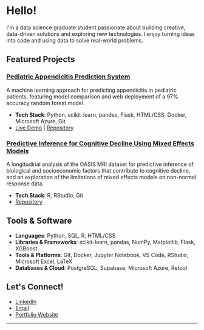 # Hello!

I'm a data science graduate student passionate about building creative, data-driven solutions and exploring new technologies. I enjoy turning ideas into code and using data to solve real-world problems.

## Featured Projects

### [Pediatric Appendicitis Prediction System](https://github.com/danieldema/appendicitis_analysis)
A machine learning approach for predicting appendicitis in pediatric patients, featuring model comparison and web deployment of a 97% accuracy random forest model.
- **Tech Stack**: Python, scikit-learn, pandas, Flask, HTML/CSS, Docker, Microsoft Azure, Git
- [Live Demo](https://appendicitisapp-dnf3btg7btapemd4.eastus-01.azurewebsites.net/) | [Repository](https://github.com/danieldema/appendicitis_analysis)

### [Predictive Inference for Cognitive Decline Using Mixed Effects Models](https://github.com/danieldema/MATH6642/tree/main/final_project)
A longitudinal analysis of the OASIS MRI dataset for predictive inference of biological and socioeconomic factors that contribute to cognitive decline, and an exploration of the limitations of mixed effects models on non-normal response data.
- **Tech Stack**: R, RStudio, Git
- [Repository](https://github.com/danieldema/MATH6642/tree/main/final_project)

## Tools & Software

- **Languages**: Python, SQL, R, HTML/CSS
- **Libraries & Frameworks**: scikit-learn, pandas, NumPy, Matplotlib, Flask, XGBoost
- **Tools & Platforms**: Git, Docker, Jupyter Notebook, VS Code, RStudio, Microsoft Excel, LaTeX
- **Databases & Cloud**: PostgreSQL, Supabase, Microsoft Azure, Retool 

## Let's Connect!

- [LinkedIn](https://www.linkedin.com/in/danieldema/)
- [Email](mailto:danieldema42@gmail.com)
- [Portfolio Website](https://danieldema.github.io/)

---
